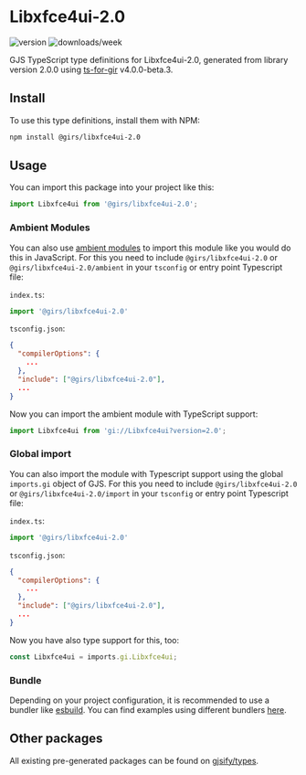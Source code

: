 
# Libxfce4ui-2.0

![version](https://img.shields.io/npm/v/@girs/libxfce4ui-2.0)
![downloads/week](https://img.shields.io/npm/dw/@girs/libxfce4ui-2.0)


GJS TypeScript type definitions for Libxfce4ui-2.0, generated from library version 2.0.0 using [ts-for-gir](https://github.com/gjsify/ts-for-gir) v4.0.0-beta.3.


## Install

To use this type definitions, install them with NPM:
```bash
npm install @girs/libxfce4ui-2.0
```

## Usage

You can import this package into your project like this:
```ts
import Libxfce4ui from '@girs/libxfce4ui-2.0';
```

### Ambient Modules

You can also use [ambient modules](https://github.com/gjsify/ts-for-gir/tree/main/packages/cli#ambient-modules) to import this module like you would do this in JavaScript.
For this you need to include `@girs/libxfce4ui-2.0` or `@girs/libxfce4ui-2.0/ambient` in your `tsconfig` or entry point Typescript file:

`index.ts`:
```ts
import '@girs/libxfce4ui-2.0'
```

`tsconfig.json`:
```json
{
  "compilerOptions": {
    ...
  },
  "include": ["@girs/libxfce4ui-2.0"],
  ...
}
```

Now you can import the ambient module with TypeScript support: 

```ts
import Libxfce4ui from 'gi://Libxfce4ui?version=2.0';
```

### Global import

You can also import the module with Typescript support using the global `imports.gi` object of GJS.
For this you need to include `@girs/libxfce4ui-2.0` or `@girs/libxfce4ui-2.0/import` in your `tsconfig` or entry point Typescript file:

`index.ts`:
```ts
import '@girs/libxfce4ui-2.0'
```

`tsconfig.json`:
```json
{
  "compilerOptions": {
    ...
  },
  "include": ["@girs/libxfce4ui-2.0"],
  ...
}
```

Now you have also type support for this, too:

```ts
const Libxfce4ui = imports.gi.Libxfce4ui;
```

### Bundle

Depending on your project configuration, it is recommended to use a bundler like [esbuild](https://esbuild.github.io/). You can find examples using different bundlers [here](https://github.com/gjsify/ts-for-gir/tree/main/examples).

## Other packages

All existing pre-generated packages can be found on [gjsify/types](https://github.com/gjsify/types).

